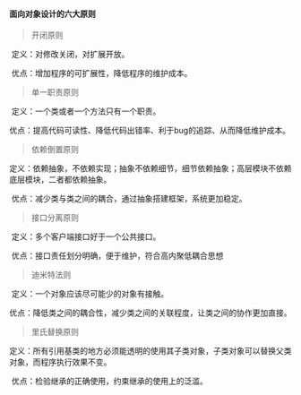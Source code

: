 #### 面向对象设计的六大原则

> 开闭原则

​				定义：对修改关闭，对扩展开放。

​				优点：增加程序的可扩展性，降低程序的维护成本。

> 单一职责原则

​				定义：一个类或者一个方法只有一个职责。

​				优点：提高代码可读性、降低代码出错率、利于bug的追踪、从而降低维护成本。

> 依赖倒置原则

​				定义：依赖抽象，不依赖实现；抽象不依赖细节，细节依赖抽象；高层模块不依赖底层模块，二者都依赖抽象。

​				优点：减少类与类之间的耦合，通过抽象搭建框架，系统更加稳定。

> 接口分离原则

​	定义：多个客户端接口好于一个公共接口。

​	优点：接口责任划分明确，便于维护，符合高内聚低耦合思想

> 迪米特法则

​	定义：一个对象应该尽可能少的对象有接触。

​	优点：降低类之间的耦合性，减少类之间的关联程度，让类之间的协作更加直接。

> 里氏替换原则

​	定义：所有引用基类的地方必须能透明的使用其子类对象，子类对象可以替换父类对象，而程序执行效果不变。

​	优点：检验继承的正确使用，约束继承的使用上的泛滥。



